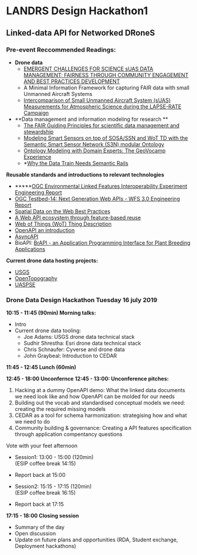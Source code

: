 # LANDRS Design Hackathon1 
## Linked-data API for Networked DRoneS

### Pre-event Reccommended Readings:

*   **Drone data**
    *   [EMERGENT CHALLENGES FOR SCIENCE sUAS DATA MANAGEMENT: FAIRNESS THROUGH COMMUNITY ENGAGEMENT AND BEST PRACTICES DEVELOPMENT](https://www.preprints.org/manuscript/201905.0274/v1)
    *   A Minimal Information Framework for capturing FAIR data with small Unmanned Aircraft Systems
    *   [Intercomparison of Small Unmanned Aircraft System (sUAS) Measurements for Atmospheric Science during the LAPSE-RATE Campaign](https://www.mdpi.com/1424-8220/19/9/2179)
*   **Data management and information modeling for research **
    *   [The FAIR Guiding Principles for scientific data management and stewardship](https://www.nature.com/articles/sdata201618)
    *   [Modeling Smart Sensors on top of SOSA/SSN and WoT TD with the Semantic Smart Sensor Network (S3N) modular Ontology](https://ssn2018.github.io/submissions/SSN2018_paper_1_submitted.pdf)
    *   [Ontology Modeling with Domain Experts: The GeoVocamp Experience](https://geog.ucsb.edu/~jano/2015-diversitypp-invited.pdf)
    *   *[Why the Data Train Needs Semantic Rails](https://www.aaai.org/ojs/index.php/aimagazine/article/view/2560)

**Reusable standards and introductions to relevant technologies**

*   *****[OGC Environmental Linked Features Interoperability Experiment Engineering Report](https://docs.opengeospatial.org/per/18-097.html)
*   [OGC Testbed-14: Next Generation Web APIs - WFS 3.0 Engineering Report](https://docs.opengeospatial.org/per/18-045.html)
*   [Spatial Data on the Web Best Practices](http://w3c.github.io/sdw/bp/)
*   [A Web API ecosystem through feature-based reuse](https://arxiv.org/abs/1609.07108)
*   [Web of Things (WoT) Thing Description](https://w3c.github.io/wot-thing-description/#thing-description-json-ld-context)
*   [OpenAPI an introduction](https://idratherbewriting.com/learnapidoc/pubapis_swagger_intro.html)
*   [AsyncAPI](www.asyncapi.com)
*   BioAPI: [BrAPI - an Application Programming Interface for Plant Breeding Applications](https://academic.oup.com/bioinformatics/advance-article/doi/10.1093/bioinformatics/btz190/5418796)

**Current drone data hosting projects:**

*   [USGS](https://www.sciencebase.gov/catalog/item/5bd883c5e4b0b3fc5cea1833)
*   [OpenTopography](http://opentopo.sdsc.edu/dataspace/datasets)
*   [UASPSE](https://digitalag.org/our/)


### Drone Data Design Hackathon Tuesday 16 july 2019

**10:15 - 11:45 (90min) Morning talks:**
   - Intro
   - Current drone data tooling:
      - Joe Adams: USGS drone data technical stack
      - Sudhir Shrestha: Esri drone data technical stack
      - Chris Schnaufer: Cyverse and drone data
      - John Graybeal: Introduction to CEDAR

**11:45 - 12:45 Lunch (60min)**

**12:45 - 18:00 Unconfernce**
   **12:45 - 13:00: Unconference pitches:**
   1. Hacking at a dummy OpenAPI demo: What the linked data documents we need look like and how OpenAPI can be molded for our needs
   2. Building out the vocab and standardised conceptual models we need: creating the required missing models
   3. CEDAR as a tool for schema harmonization: strategising how and what we need to do
   4. Community building & governance: Creating a API features specification through application compentancy questions
   
Vote with your feet afternoon
    
   * Session1: 13:00 - 15:00 (120min)  
    (ESIP coffee break 14:15)

   * Report back at 15:00 

   * Session2: 15:15 - 17:15 (120min)  
    (ESIP coffee break 16:15)

   * Report back at 17:15

**17:15 - 18:00 Closing session**
   * Summary of the day
   * Open discussion 
   * Update on future plans and opportunities (RDA, Student exchange, Deployment hackathons)
